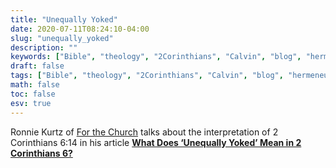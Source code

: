 ```yaml
---
title: "Unequally Yoked"
date: 2020-07-11T08:24:10-04:00
slug: "unequally_yoked"
description: ""
keywords: ["Bible", "theology", "2Corinthians", "Calvin", "blog", "hermeneutics", "interpretation"]
draft: false
tags: ["Bible", "theology", "2Corinthians", "Calvin", "blog", "hermeneutics", "interpretation"]
math: false
toc: false
esv: true
---
```


Ronnie Kurtz of [For the Church](https://ftc.co) talks about the interpretation of 2 Corinthians 6:14 in his article [**What Does ‘Unequally Yoked’ Mean in 2 Corinthians 6?**](https://ftc.co/resource-library/articles/what-does-unequally-yoked-mean-in-2-corinthians-6/)